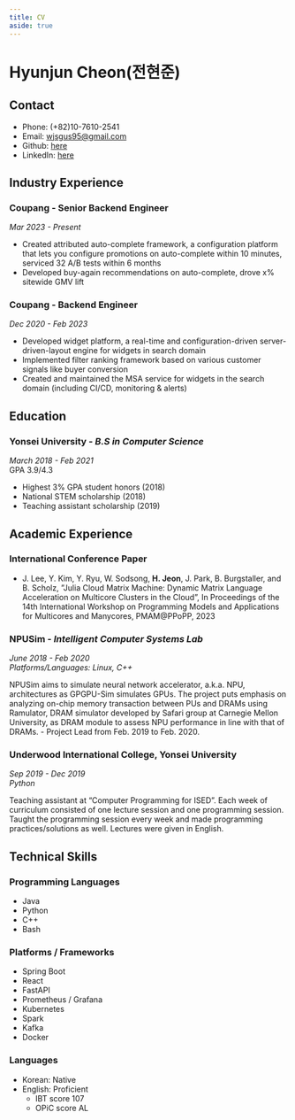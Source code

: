 ```yaml
---
title: CV
aside: true
---
```


# Hyunjun Cheon(전현준)

<TOC :include-level="[2, 2]"/>

## Contact

- Phone: (+82)10-7610-2541
- Email: <wjsgus95@gmail.com>
- Github: [here](https://github.com/wjsgus95)
- LinkedIn: [here](https://www.linkedin.com/in/hyunjun-jeon-89182310a/)

## Industry Experience
### Coupang - Senior Backend Engineer
*Mar 2023 - Present*
- Created attributed auto-complete framework, a configuration platform that lets you configure promotions on
auto-complete within 10 minutes, serviced 32 A/B tests within 6 months
- Developed buy-again recommendations on auto-complete, drove x\% sitewide GMV lift

### Coupang - Backend Engineer
*Dec 2020 - Feb 2023*
- Developed widget platform, a real-time and configuration-driven server-driven-layout engine for widgets in search domain
- Implemented filter ranking framework based on various customer signals like buyer conversion
- Created and maintained the MSA service for widgets in the search domain (including CI/CD, monitoring & alerts)

## Education
### Yonsei University - *B.S in Computer Science*
*March 2018 - Feb 2021*  
GPA 3.9/4.3
- Highest 3\% GPA student honors (2018)
- National STEM scholarship (2018)
- Teaching assistant scholarship (2019)


## Academic Experience
### International Conference Paper
- J. Lee, Y. Kim, Y. Ryu, W. Sodsong, **H. Jeon**, J. Park, B. Burgstaller, and B. Scholz, ”Julia Cloud Matrix
Machine: Dynamic Matrix Language Acceleration on Multicore Clusters in the Cloud”, In Proceedings of the 14th
International Workshop on Programming Models and Applications for Multicores and Manycores, PMAM@PPoPP,
2023


### NPUSim - *Intelligent Computer Systems Lab*
*June 2018 - Feb 2020  
Platforms/Languages: Linux, C++*   

NPUSim aims to simulate neural network accelerator, a.k.a. NPU, architectures 
as GPGPU-Sim simulates GPUs. The project puts emphasis on analyzing on-chip memory
 transaction between PUs and DRAMs using  Ramulator, DRAM simulator developed by Safari
 group at Carnegie Mellon University, as DRAM module to assess NPU performance in line 
 with that of DRAMs. - Project Lead from Feb. 2019 to Feb. 2020.  


### Underwood International College, Yonsei University
*Sep 2019 - Dec 2019  
Python*  

Teaching assistant at “Computer Programming for ISED”. Each week of curriculum
 consisted of one lecture session and one programming session. Taught the programming
 session every week and made programming practices/solutions as well.
 Lectures were given in English.

## Technical Skills
### Programming Languages
 - Java
 - Python
 - C++
 - Bash

### Platforms / Frameworks
 - Spring Boot
 - React
 - FastAPI
 - Prometheus / Grafana
 - Kubernetes
 - Spark
 - Kafka
 - Docker

### Languages
 - Korean:  Native
 - English: Proficient
   - IBT score 107
   - OPiC score AL
